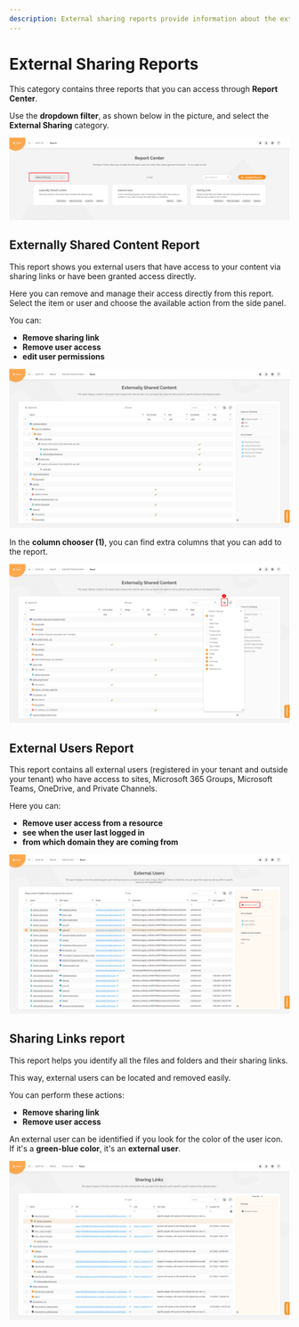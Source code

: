 ```yaml
---
description: External sharing reports provide information about the external users and their access to your tenant resources.
---
```


# External Sharing Reports

This category contains three reports that you can access through **Report Center**.

Use the **dropdown filter**, as shown below in the picture, and select the **External Sharing** category.

![Report Center – External sharing reports](../../.gitbook/assets/external-sharing-reports_report-center-external-sharing-reports.png)

## Externally Shared Content Report

This report shows you external users that have access to your content via sharing links or have been granted access directly.

Here you can remove and manage their access directly from this report. Select the item or user and choose the available action from the side panel.

You can:
*	**Remove sharing link**
*	**Remove user access**
*	**edit user permissions**

![Externally Shared Content report](../../.gitbook/assets/external-sharing-reports_externally-shared-content-report.png)

In the **column chooser (1)**, you can find extra columns that you can add to the report.

![Externally Shared Content report – column chooser](../../.gitbook/assets/external-sharing-reports_externally-shared-content-report-available-columns.png)

## External Users Report

This report contains all external users (registered in your tenant and outside your tenant) who have access to sites, Microsoft 365 Groups, Microsoft Teams, OneDrive, and Private Channels.

Here you can:
*	**Remove user access from a resource**
*	**see when the user last logged in**
*	**from which domain they are coming from**

![External Users report](../../.gitbook/assets/external-sharing-reports_external-users-report.png)

## Sharing Links report

This report helps you identify all the files and folders and their sharing links. 

This way, external users can be located and removed easily.

You can perform these actions:
*	**Remove sharing link**
*	**Remove user access**

An external user can be identified if you look for the color of the user icon. If it's a **green-blue color**, it's an **external user**.

![Sharing Links report](../../.gitbook/assets/external-sharing-reports_sharing-links-report.png)

